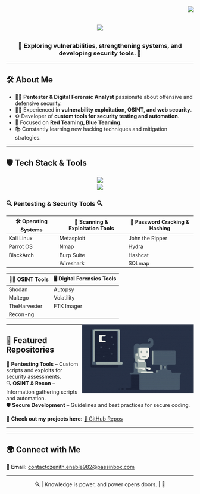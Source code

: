 <img align="right" src="https://visitor-badge.laobi.icu/badge?page_id=yourusername.yourusername" />

<h1 align="center">
    <img src="https://readme-typing-svg.herokuapp.com/?font=Righteous&size=35&color=FF6347&center=true&vCenter=true&width=600&height=70&duration=4000&lines=Welcome!+My+name+is+Zenith" />
</h1>

<h3 align="center">🚀 Exploring vulnerabilities, strengthening systems, and developing security tools. 🚀</h3>

---

## 🛠️ About Me  
- 🏴‍☠️ **Pentester & Digital Forensic Analyst** passionate about offensive and defensive security.  
- 🕵️‍♂️ Experienced in **vulnerability exploitation, OSINT, and web security**.  
- ⚙️ Developer of **custom tools for security testing and automation**.  
- 🎯 Focused on **Red Teaming, Blue Teaming**.  
- 📚 Constantly learning new hacking techniques and mitigation strategies.  

---

## 🛡️ Tech Stack & Tools  
<div align="center">
    <img src="https://skillicons.dev/icons?i=linux,bash,python,java,js,php,vue,nodejs,html,css,bootstrap" /><br>
    <img src="https://skillicons.dev/icons?i=phpstorm,vscode,github,docker,mysql,phpmyadmin" /><br>
</div>


### 🔍 **Pentesting & Security Tools** 🔍

| **🛠️ Operating Systems**          | **🔧 Scanning & Exploitation Tools**      | **🔐 Password Cracking & Hashing**      |
|-----------------------------------|------------------------------------------|-----------------------------------------|
| Kali Linux                        | Metasploit                               | John the Ripper                        |
| Parrot OS                         | Nmap                                     | Hydra                                  |
| BlackArch                         | Burp Suite                               | Hashcat                                |
|                                   | Wireshark                                | SQLmap                                 |

| **🕵️‍♂️ OSINT Tools**             | **🖥️ Digital Forensics Tools**           |
|-----------------------------------|------------------------------------------|
| Shodan                            | Autopsy                                 |
| Maltego                           | Volatility                               |
| TheHarvester                      | FTK Imager                              |
| Recon-ng                          |                                          |

<img alt="Night Coding" src="https://raw.githubusercontent.com/AVS1508/AVS1508/master/assets/Night-Coding.gif" align="right"/>

---

## 📂 Featured Repositories  
🚀 **Pentesting Tools** – Custom scripts and exploits for security assessments.  
🔍 **OSINT & Recon** – Information gathering scripts and automation.  
🛡️ **Secure Development** – Guidelines and best practices for secure coding.  

💾 **Check out my projects here:** [🔗 GitHub Repos](https://github.com/ZenithHacking?tab=repositories)  

---

<!--## 📊 Stats  
<div align="center">
  <img width=390 src="https://github-readme-streak-stats.herokuapp.com/?user=ZenithHacking&count_private=true&theme=react&border_radius=10" alt="streak stats"/>
  <img width=390 src="https://github-readme-stats.vercel.app/api?username=ZenithHacking&count_private=true&show_icons=true&theme=react&rank_icon=github&border_radius=10" alt="readme stats" />
  <br/>
  <img width=325 align="center" src="https://github-readme-stats.vercel.app/api/top-langs/?username=ZenithHacking&hide=HTML&langs_count=8&layout=compact&theme=react&border_radius=10" alt="top langs" />
</div>-->

---

## 🌍 Connect with Me  
📧 **Email:** [contactozenith.enable982@passinbox.com](mailto:contactozenith.enable982@passinbox.com)  

---

<div align="center"> 🔍 | Knowledge is power, and power opens doors. | 🚀 </div>
